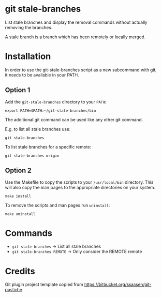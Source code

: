 git stale-branches
==================

List stale branches and display the removal commands without actually removing the branches.

A stale branch is a branch which has been remotely or locally merged.

Installation
============

In order to use the git-stale-branches script as a new subcommand with git, 
it needs to be available in your PATH.

Option 1
--------

Add the `git-stale-branches` directory to your `PATH`:

    export PATH=$PATH:~/git-stale-branches/bin

The additional git command can be used like any other git command.

E.g. to list all stale branches use:

    git stale-branches

To list stale branches for a specific remote:

    git stale-branches origin



Option 2
--------

Use the Makefile to copy the scripts to your `/usr/local/bin` directory.
This will also copy the man pages to the appropriate directories on your
system.

    make install

To remove the scripts and man pages run `uninstall`:

    make uninstall

Commands
========

* `git stale-branches` -> List all stale branches
* `git stale-branches REMOTE` -> Only consider the REMOTE remote

Credits
=======

Git plugin project template copied from https://bitbucket.org/ssaasen/git-pastiche.
